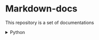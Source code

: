 # Markdown-docs
This repository is a set of documentations

<details>
  <summary>Python</summary>
  
  - [Virtualenv python](https://mranyx.github.io/Markdown-docs/docs/virtualenv)
</details>
